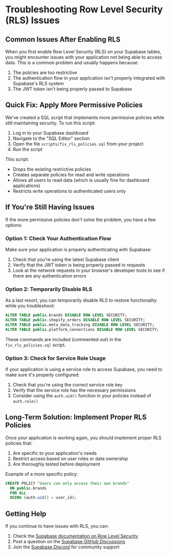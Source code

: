 # Troubleshooting Row Level Security (RLS) Issues

## Common Issues After Enabling RLS

When you first enable Row Level Security (RLS) on your Supabase tables, you might encounter issues with your application not being able to access data. This is a common problem and usually happens because:

1. The policies are too restrictive
2. The authentication flow in your application isn't properly integrated with Supabase's RLS system
3. The JWT token isn't being properly passed to Supabase

## Quick Fix: Apply More Permissive Policies

We've created a SQL script that implements more permissive policies while still maintaining security. To run this script:

1. Log in to your Supabase dashboard
2. Navigate to the "SQL Editor" section
3. Open the file `scripts/fix_rls_policies.sql` from your project
4. Run the script

This script:
- Drops the existing restrictive policies
- Creates separate policies for read and write operations
- Allows all users to read data (which is usually fine for dashboard applications)
- Restricts write operations to authenticated users only

## If You're Still Having Issues

If the more permissive policies don't solve the problem, you have a few options:

### Option 1: Check Your Authentication Flow

Make sure your application is properly authenticating with Supabase:

1. Check that you're using the latest Supabase client
2. Verify that the JWT token is being properly passed in requests
3. Look at the network requests in your browser's developer tools to see if there are any authentication errors

### Option 2: Temporarily Disable RLS

As a last resort, you can temporarily disable RLS to restore functionality while you troubleshoot:

```sql
ALTER TABLE public.brands DISABLE ROW LEVEL SECURITY;
ALTER TABLE public.shopify_orders DISABLE ROW LEVEL SECURITY;
ALTER TABLE public.meta_data_tracking DISABLE ROW LEVEL SECURITY;
ALTER TABLE public.platform_connections DISABLE ROW LEVEL SECURITY;
```

These commands are included (commented out) in the `fix_rls_policies.sql` script.

### Option 3: Check for Service Role Usage

If your application is using a service role to access Supabase, you need to make sure it's properly configured:

1. Check that you're using the correct service role key
2. Verify that the service role has the necessary permissions
3. Consider using the `auth.uid()` function in your policies instead of `auth.role()`

## Long-Term Solution: Implement Proper RLS Policies

Once your application is working again, you should implement proper RLS policies that:

1. Are specific to your application's needs
2. Restrict access based on user roles or data ownership
3. Are thoroughly tested before deployment

Example of a more specific policy:

```sql
CREATE POLICY "Users can only access their own brands"
  ON public.brands
  FOR ALL
  USING (auth.uid() = user_id);
```

## Getting Help

If you continue to have issues with RLS, you can:

1. Check the [Supabase documentation on Row Level Security](https://supabase.com/docs/guides/auth/row-level-security)
2. Post a question on the [Supabase GitHub Discussions](https://github.com/supabase/supabase/discussions)
3. Join the [Supabase Discord](https://discord.supabase.com/) for community support 